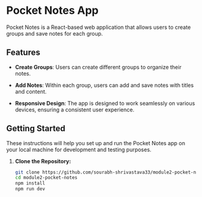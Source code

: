 # Pocket Notes App

Pocket Notes is a React-based web application that allows users to create groups and save notes for each group.

## Features

- **Create Groups**: Users can create different groups to organize their notes.

- **Add Notes**: Within each group, users can add and save notes with titles and content.

- **Responsive Design**: The app is designed to work seamlessly on various devices, ensuring a consistent user experience.

## Getting Started

These instructions will help you set up and run the Pocket Notes app on your local machine for development and testing purposes.

1. **Clone the Repository:**
   ```bash
   git clone https://github.com/sourabh-shrivastava33/module2-pocket-notes.git
   cd module2-pocket-notes
   npm install
   npm run dev
   ```
